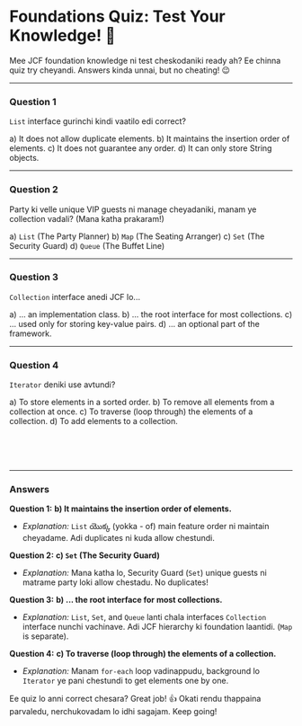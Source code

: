 # Foundations Quiz: Test Your Knowledge! 🤔

Mee JCF foundation knowledge ni test cheskodaniki ready ah? Ee chinna quiz try cheyandi. Answers kinda unnai, but no cheating! 😉

---

### Question 1

`List` interface gurinchi kindi vaatilo edi correct?

a) It does not allow duplicate elements.
b) It maintains the insertion order of elements.
c) It does not guarantee any order.
d) It can only store String objects.

---

### Question 2

Party ki velle unique VIP guests ni manage cheyadaniki, manam ye collection vadali? (Mana katha prakaram!)

a) `List` (The Party Planner)
b) `Map` (The Seating Arranger)
c) `Set` (The Security Guard)
d) `Queue` (The Buffet Line)

---

### Question 3

`Collection` interface anedi JCF lo...

a) ... an implementation class.
b) ... the root interface for most collections.
c) ... used only for storing key-value pairs.
d) ... an optional part of the framework.

---

### Question 4

`Iterator` deniki use avtundi?

a) To store elements in a sorted order.
b) To remove all elements from a collection at once.
c) To traverse (loop through) the elements of a collection.
d) To add elements to a collection.

<br>
<br>
<br>

---
### Answers

**Question 1:** **b) It maintains the insertion order of elements.**
*   *Explanation:* `List` యొక్క (yokka - of) main feature order ni maintain cheyadame. Adi duplicates ni kuda allow chestundi.

**Question 2:** **c) `Set` (The Security Guard)**
*   *Explanation:* Mana katha lo, Security Guard (`Set`) unique guests ni matrame party loki allow chestadu. No duplicates!

**Question 3:** **b) ... the root interface for most collections.**
*   *Explanation:* `List`, `Set`, and `Queue` lanti chala interfaces `Collection` interface nunchi vachinave. Adi JCF hierarchy ki foundation laantidi. (`Map` is separate).

**Question 4:** **c) To traverse (loop through) the elements of a collection.**
*   *Explanation:* Manam `for-each` loop vadinappudu, background lo `Iterator` ye pani chestundi to get elements one by one.

Ee quiz lo anni correct chesara? Great job! 👍 Okati rendu thappaina parvaledu, nerchukovadam lo idhi sagajam. Keep going!
